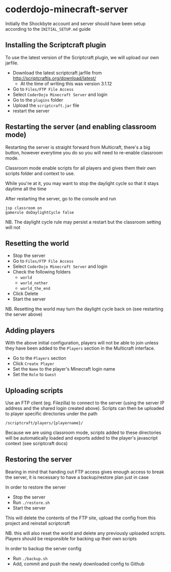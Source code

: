 # coderdojo-minecraft-server

Initially the Shockbyte account and server should have been setup according to the `INITIAL_SETUP.md` guide

## Installing the Scriptcraft plugin

To use the latest version of the Scriptcraft plugin, we will upload our own jarfile.

- Download the latest scriptcraft jarfile from http://scriptcraftjs.org/download/latest/
  - At the time of writing this was version 3.1.12
- Go to `Files/FTP File Access`
- Select `CoderDojo Minecraft Server` and login
- Go to the `plugins` folder
- Upload the `scriptcraft.jar` file
- restart the server

## Restarting the server (and enabling classroom mode)

Restarting the server is straight forward from Multicraft, there's a big button, however everytime you do so you will need to re-enable classroom mode.

Classroom mode enable scripts for all players and gives them their own scripts folder and context to use.

While you're at it, you may want to stop the daylight cycle so that it stays daytime all the time

After restarting the server, go to the console and run

```
jsp classroom on
gamerule doDaylightCycle false
```

NB. The daylight cycle rule may persist a restart but the classroom setting will not

## Resetting the world

- Stop the server
- Go to `Files/FTP File Access`
- Select `CoderDojo Minecraft Server` and login
- Check the following folders
  - `world`
  - `world_nether`
  - `world_the_end`
- Click Delete
- Start the server

NB. Resetting the world may turn the daylight cycle back on (see restarting the server above)

## Adding players

With the above initial configuration, players will not be able to join unless they have been added to the `Players` section in the Multicraft interface.

- Go to the `Players` section
- Click `Create Player`
- Set the `Name` to the player's Minecraft login name
- Set the `Role` to `Guest`

## Uploading scripts

Use an FTP client (eg. Filezilla) to connect to the server (using the server IP address and the shared login created above). Scripts can then be uploaded to player specific directories under the path

```
/scriptcraft/players/{playername}/
```

Because we are using classroom mode, scripts added to these directories will be automatically loaded and exports added to the player's javascript context (see scriptcraft docs)

## Restoring the server

Bearing in mind that handing out FTP access gives enough access to break the server, it is necessary to have a backup/restore plan just in case

In order to restore the server

- Stop the server
- Run `./restore.sh`
- Start the server

This will delete the contents of the FTP site, upload the config from this project and reinstall scriptcraft

NB. this will also reset the world and delete any previously uploaded scripts. Players should be responsible for backing up their own scripts

In order to backup the server config

- Run `./backup.sh`
- Add, commit and push the newly downloaded config to Github
